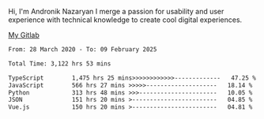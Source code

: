 Hi, I'm Andronik Nazaryan
I merge a passion for usability and user experience with technical knowledge to create cool digital experiences.

[My Gitlab](https://gitlab.com/anridev24)

<!--START_SECTION:waka-->

```txt
From: 28 March 2020 - To: 09 February 2025

Total Time: 3,122 hrs 53 mins

TypeScript        1,475 hrs 25 mins>>>>>>>>>>>>-------------   47.25 %
JavaScript        566 hrs 27 mins >>>>>--------------------   18.14 %
Python            313 hrs 48 mins >>>----------------------   10.05 %
JSON              151 hrs 20 mins >------------------------   04.85 %
Vue.js            150 hrs 20 mins >------------------------   04.81 %
```

<!--END_SECTION:waka-->
